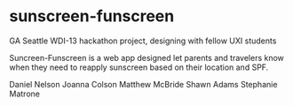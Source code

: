 # sunscreen-funscreen
GA Seattle WDI-13 hackathon project, designing with fellow UXI students

Suncreen-Funscreen is a web app designed let parents and travelers know when they need to reapply sunscreen based on their location and SPF.

Daniel Nelson
Joanna Colson
Matthew McBride
Shawn Adams
Stephanie Matrone

